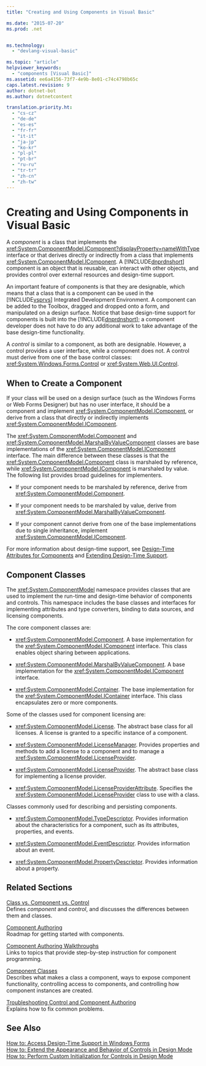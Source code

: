 ```yaml
---
title: "Creating and Using Components in Visual Basic"

ms.date: "2015-07-20"
ms.prod: .net


ms.technology: 
  - "devlang-visual-basic"

ms.topic: "article"
helpviewer_keywords: 
  - "components [Visual Basic]"
ms.assetid: ee6a4156-73f7-4e9b-8e01-c74c4798b65c
caps.latest.revision: 9
author: dotnet-bot
ms.author: dotnetcontent

translation.priority.ht: 
  - "cs-cz"
  - "de-de"
  - "es-es"
  - "fr-fr"
  - "it-it"
  - "ja-jp"
  - "ko-kr"
  - "pl-pl"
  - "pt-br"
  - "ru-ru"
  - "tr-tr"
  - "zh-cn"
  - "zh-tw"
---
```

# Creating and Using Components in Visual Basic
A *component* is a class that implements the <xref:System.ComponentModel.IComponent?displayProperty=nameWithType> interface or that derives directly or indirectly from a class that implements <xref:System.ComponentModel.IComponent>. A [!INCLUDE[dnprdnshort](~/includes/dnprdnshort-md.md)] component is an object that is reusable, can interact with other objects, and provides control over external resources and design-time support.  
  
 An important feature of components is that they are designable, which means that a class that is a component can be used in the [!INCLUDE[vsprvs](~/includes/vsprvs-md.md)] Integrated Development Environment. A component can be added to the Toolbox, dragged and dropped onto a form, and manipulated on a design surface. Notice that base design-time support for components is built into the [!INCLUDE[dnprdnshort](~/includes/dnprdnshort-md.md)]; a component developer does not have to do any additional work to take advantage of the base design-time functionality.  
  
 A *control* is similar to a component, as both are designable. However, a control provides a user interface, while a component does not. A control must derive from one of the base control classes: <xref:System.Windows.Forms.Control> or <xref:System.Web.UI.Control>.  
  
## When to Create a Component  
 If your class will be used on a design surface (such as the Windows Forms or Web Forms Designer) but has no user interface, it should be a component and implement <xref:System.ComponentModel.IComponent>, or derive from a class that directly or indirectly implements <xref:System.ComponentModel.IComponent>.  
  
 The <xref:System.ComponentModel.Component> and <xref:System.ComponentModel.MarshalByValueComponent> classes are base implementations of the <xref:System.ComponentModel.IComponent> interface. The main difference between these classes is that the <xref:System.ComponentModel.Component> class is marshaled by reference, while <xref:System.ComponentModel.IComponent> is marshaled by value. The following list provides broad guidelines for implementers.  
  
-   If your component needs to be marshaled by reference, derive from <xref:System.ComponentModel.Component>.  
  
-   If your component needs to be marshaled by value, derive from <xref:System.ComponentModel.MarshalByValueComponent>.  
  
-   If your component cannot derive from one of the base implementations due to single inheritance, implement <xref:System.ComponentModel.IComponent>.  
  
 For more information about design-time support, see [Design-Time Attributes for Components](http://msdn.microsoft.com/library/12050fe3-9327-4509-9e21-4ee2494b95c3) and [Extending Design-Time Support](http://msdn.microsoft.com/library/d6ac8a6a-42fd-4bc8-bf33-b212811297e2).  
  
## Component Classes  
 The <xref:System.ComponentModel> namespace provides classes that are used to implement the run-time and design-time behavior of components and controls. This namespace includes the base classes and interfaces for implementing attributes and type converters, binding to data sources, and licensing components.  
  
 The core component classes are:  
  
-   <xref:System.ComponentModel.Component>. A base implementation for the <xref:System.ComponentModel.IComponent> interface. This class enables object sharing between applications.  
  
-   <xref:System.ComponentModel.MarshalByValueComponent>. A base implementation for the <xref:System.ComponentModel.IComponent> interface.  
  
-   <xref:System.ComponentModel.Container>. The base implementation for the <xref:System.ComponentModel.IContainer> interface. This class encapsulates zero or more components.  
  
 Some of the classes used for component licensing are:  
  
-   <xref:System.ComponentModel.License>. The abstract base class for all licenses. A license is granted to a specific instance of a component.  
  
-   <xref:System.ComponentModel.LicenseManager>. Provides properties and methods to add a license to a component and to manage a <xref:System.ComponentModel.LicenseProvider>.  
  
-   <xref:System.ComponentModel.LicenseProvider>. The abstract base class for implementing a license provider.  
  
-   <xref:System.ComponentModel.LicenseProviderAttribute>. Specifies the <xref:System.ComponentModel.LicenseProvider> class to use with a class.  
  
 Classes commonly used for describing and persisting components.  
  
-   <xref:System.ComponentModel.TypeDescriptor>. Provides information about the characteristics for a component, such as its attributes, properties, and events.  
  
-   <xref:System.ComponentModel.EventDescriptor>. Provides information about an event.  
  
-   <xref:System.ComponentModel.PropertyDescriptor>. Provides information about a property.  
  
## Related Sections  
 [Class vs. Component vs. Control](http://msdn.microsoft.com/library/db8b842e-44d9-40cc-a0f8-70fd189632c3)  
 Defines *component* and *control*, and discusses the differences between them and classes.  
  
 [Component Authoring](http://msdn.microsoft.com/library/4a5a5e49-0378-4a31-83bc-24da0f1a727d)  
 Roadmap for getting started with components.  
  
 [Component Authoring Walkthroughs](http://msdn.microsoft.com/library/c414cca9-2489-4208-8b38-954586d91c13)  
 Links to topics that provide step-by-step instruction for component programming.  
  
 [Component Classes](http://msdn.microsoft.com/library/ce2e5647-e673-4c2b-8125-ffebbd9d71bc)  
 Describes what makes a class a component, ways to expose component functionality, controlling access to components, and controlling how component instances are created.  
  
 [Troubleshooting Control and Component Authoring](../../framework/winforms/controls/troubleshooting-control-and-component-authoring.md)  
 Explains how to fix common problems.  
  
## See Also  
 [How to: Access Design-Time Support in Windows Forms](http://msdn.microsoft.com/library/a84f8579-1f47-41b9-ba37-69030b0aff09)   
 [How to: Extend the Appearance and Behavior of Controls in Design Mode](http://msdn.microsoft.com/library/68f85054-2253-47f5-a4f2-3f1ac8c9f27b)   
 [How to: Perform Custom Initialization for Controls in Design Mode](http://msdn.microsoft.com/library/914eaa03-092f-4556-9160-b8a2a40641d9)
